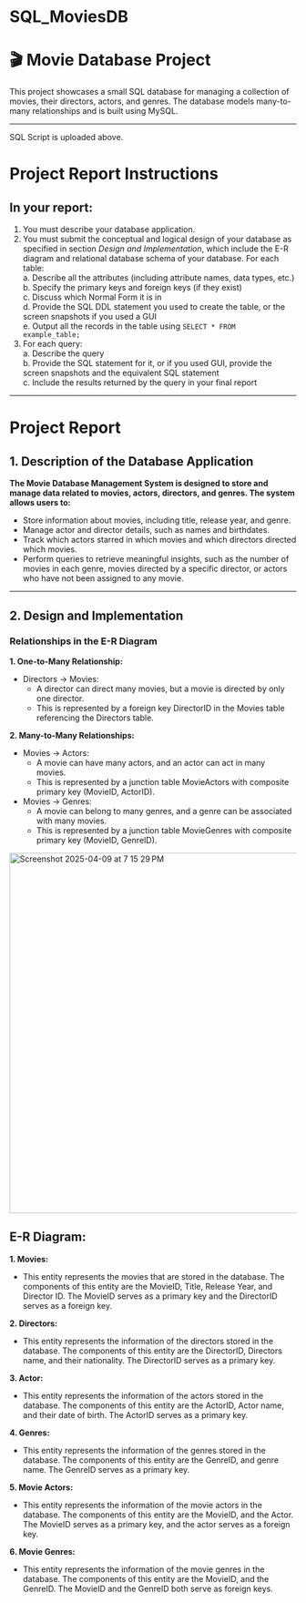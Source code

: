 # SQL_MoviesDB
# 🎬 Movie Database Project

This project showcases a small SQL database for managing a collection of movies, their directors, actors, and genres. The database models many-to-many relationships and is built using MySQL.

---

SQL Script is uploaded above.

# Project Report Instructions
## In your report:
1. You must describe your database application.  
2. You must submit the conceptual and logical design of your database as specified in section *Design and Implementation*, which include the E-R diagram and relational database schema of your database. For each table:  
   a. Describe all the attributes (including attribute names, data types, etc.)  
   b. Specify the primary keys and foreign keys (if they exist)  
   c. Discuss which Normal Form it is in  
   d. Provide the SQL DDL statement you used to create the table, or the screen snapshots if you used a GUI  
   e. Output all the records in the table using `SELECT * FROM example_table;`  
3. For each query:  
   a. Describe the query  
   b. Provide the SQL statement for it, or if you used GUI, provide the screen snapshots and the equivalent SQL statement  
   c. Include the results returned by the query in your final report

---

# Project Report

## 1. Description of the Database Application
**The Movie Database Management System is designed to store and manage data related to movies, actors, directors, and genres. The system allows users to:**
- Store information about movies, including title, release year, and genre.
- Manage actor and director details, such as names and birthdates.
- Track which actors starred in which movies and which directors directed which movies.
- Perform queries to retrieve meaningful insights, such as the number of movies in each genre, movies directed by a specific director, or actors who have not been assigned to any
movie.

---

## 2. Design and Implementation

### Relationships in the E-R Diagram
**1. One-to-Many Relationship:**
- Directors → Movies:
  - A director can direct many movies, but a movie is directed by only one
director.
  - This is represented by a foreign key DirectorID in the Movies table
referencing the Directors table.

**2. Many-to-Many Relationships:**
- Movies → Actors:
  - A movie can have many actors, and an actor can act in many movies.
  - This is represented by a junction table MovieActors with composite primary key (MovieID, ActorID).
- Movies → Genres:
  - A movie can belong to many genres, and a genre can be associated with
many movies.
  - This is represented by a junction table MovieGenres with composite
primary key (MovieID, GenreID).

<img width="633" alt="Screenshot 2025-04-09 at 7 15 29 PM" src="https://github.com/user-attachments/assets/e636786b-70c3-4384-9cf4-d05f2c688d69" />

## E-R Diagram:

**1. Movies:**
- This entity represents the movies that are stored in the database. The components of this entity
are the MovieID, Title, Release Year, and Director ID. The MovieID serves as a primary key and
the DirectorID serves as a foreign key.

**2. Directors:**
- This entity represents the information of the directors stored in the database. The components
of this entity are the DirectorID, Directors name, and their nationality. The DirectorID serves as
a primary key.

**3. Actor:**
- This entity represents the information of the actors stored in the database. The
components of this entity are the ActorID, Actor name, and their date of birth. The ActorID
serves as a primary key.

**4. Genres:**
- This entity represents the information of the genres stored in the database. The components of
this entity are the GenreID, and genre name. The GenreID serves as a primary key.

**5. Movie Actors:**
- This entity represents the information of the movie actors in the database. The components of
this entity are the MovieID, and the Actor. The MovieID serves as a primary key, and the actor
serves as a foreign key.

**6. Movie Genres:**
- This entity represents the information of the movie genres in the database. The components of
this entity are the MovieID, and the GenreID. The MovieID and the GenreID both serve as
foreign keys.



